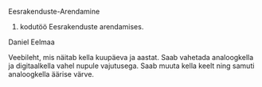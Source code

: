 Eesrakenduste-Arendamine

1. kodutöö Eesrakenduste arendamises.

Daniel Eelmaa

Veebileht, mis näitab kella kuupäeva ja aastat. Saab vahetada analoogkella ja digitaalkella vahel nupule vajutusega. Saab muuta kella keelt ning samuti analoogkella äärise värve.
